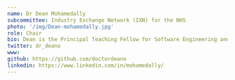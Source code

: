 ```yaml
---
name: Dr Dean Mohamedally
subcommittee: Industry Exchange Network (IXN) for the NHS
photo: '/img/Dean-mohamedally.jpg'
role: Chair
bio: Dean is the Principal Teaching Fellow for Software Engineering and Industry Projects and a member of the Software Systems Engineering group at the Department of Computer Science, University College London. Dean is  the Inventor and Creator, and is one of the Projects Directors of the UCL IXN - Industry Exchange Network (www.ixn.org.uk), which he co-founded with Dr Graham Roberts and Geoff Hughes in 2011. Dean leads on all healthcare related projects with teaching in Computer Science. The IXN programme was reported in the NHS England Topol Review (2019), leading to the creation of this IXN for the NHS committee at the government backed Apperta Foundation CIC. Outside of healthcare projects, the IXN programme is centred around term-time teaching with students based in our labs at UCL, with all sectors of industry clients engaging with the students on Proof of Concepts (PoC). Dean covers the fields of Software Engineering and Systems Integration development on the UCL IXN, but also align interests with our other UCL CS Projects Directors. Dean is a Fellow of the Higher Education Academy and Member of the British Computing Society. 
twitter: dr_deano 
www: 
github: https://github.com/doctordeano
linkedin: https://www.linkedin.com/in/mohamedally/ 
---
```

